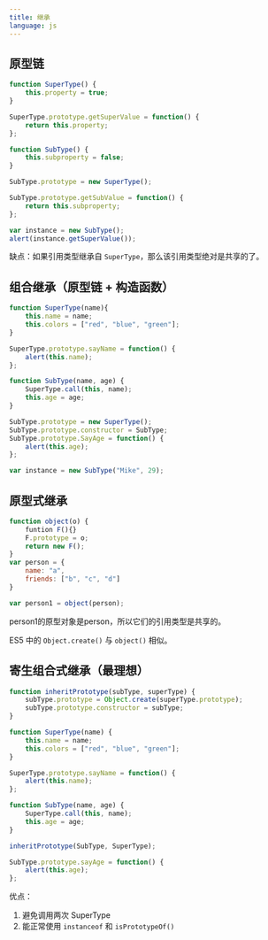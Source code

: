 ```yaml
---
title: 继承
language: js
---
```


## 原型链

```javascript
function SuperType() {
    this.property = true;
}

SuperType.prototype.getSuperValue = function() {
    return this.property;
};

function SubType() {
    this.subproperty = false;
}

SubType.prototype = new SuperType();

SubType.prototype.getSubValue = function() {
    return this.subproperty;
};

var instance = new SubType();
alert(instance.getSuperValue());
```

缺点：如果引用类型继承自 `SuperType`，那么该引用类型绝对是共享的了。

## 组合继承（原型链 + 构造函数）

```javascript
function SuperType(name){
    this.name = name;
    this.colors = ["red", "blue", "green"];
}

SuperType.prototype.sayName = function() {
    alert(this.name);
};

function SubType(name, age) {
    SuperType.call(this, name);
    this.age = age;
}

SubType.prototype = new SuperType();
SubType.prototype.constructor = SubType;
SubType.prototype.SayAge = function() {
    alert(this.age);
};

var instance = new SubType("Mike", 29);
```


## 原型式继承

```javascript
function object(o) {
    funtion F(){}
    F.prototype = o;
    return new F();
}
var person = {
    name: "a",
    friends: ["b", "c", "d"]
}

var person1 = object(person);
```
person1的原型对象是person，所以它们的引用类型是共享的。

ES5 中的 `Object.create()` 与 `object()` 相似。

## 寄生组合式继承（最理想）

```javascript
function inheritPrototype(subType, superType) {
    subType.prototype = Object.create(superType.prototype);
    subType.prototype.constructor = subType;
}

function SuperType(name) {
    this.name = name;
    this.colors = ["red", "blue", "green"];
}

SuperType.prototype.sayName = function() {
    alert(this.name);
};

function SubType(name, age) {
    SuperType.call(this, name);
    this.age = age;
}

inheritPrototype(SubType, SuperType);

SubType.prototype.sayAge = function() {
    alert(this.age);
};
```

优点：

1. 避免调用两次 SuperType
1. 能正常使用 `instanceof` 和 `isPrototypeOf()`
